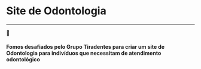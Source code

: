 <h1> Site de Odontologia</h1>
<hr>
🦷
<h4>Fomos desafiados pelo Grupo Tiradentes para criar um site de Odontologia para indivíduos que necessitam de atendimento odontológico</h4> 
